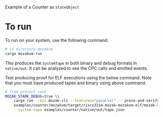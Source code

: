 Example of a Counter as `StateObject`

# To run

To run on your system, use the following command.
```sh
# in directory mozakvm
cargo mozakvm-run
```

This produces the `SystemTape` in both binary and debug formats in `native/out`.
It can be analyzed to see the CPC calls and emitted events.

Test producing proof for ELF executions  using the below command. Note that you must have produced
tapes and binary using above command.

```sh
# from project root
MOZAK_STARK_DEBUG=true \\
    cargo run --bin mozak-cli --features="parallel" -- prove-and-verify -vvv \
    examples/counter/mozakvm/target/riscv32im-mozak-mozakvm-elf/mozak-release/counter-mozakvm \
    --system-tape examples/counter/native/out/tape.json
```
